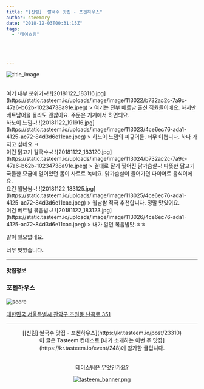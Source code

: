 ```yaml
---
title: "[신림]  쌀국수 맛집 - 포첸하우스"
author: steemory
date: "2018-12-03T00:31:15Z"
tags:
  - "테이스팀"
  
  
  
  
---
```

![title_image](https://static.tasteem.io/uploads/3843/post/23310/content_726a9b44-246e-4b75-b47b-68cb937faf24.jpeg)

<br/>
여기 내부 분위기~!
![20181122_183116.jpg](https://static.tasteem.io/uploads/image/image/113022/b732ac2c-7a9c-47a6-b62b-10234738a91e.jpeg)
> 여기는 전부 베트남 출신 직원들이에요. 하지만 베트남어을 몰라도 괜찮아요. 주문은 기계에서 하면되요.

<br> 
하노이 느낌~!
![20181122_191916.jpg](https://static.tasteem.io/uploads/image/image/113023/4ce6ec76-ada1-4125-ac72-84d3d6e11cac.jpeg)
> 하노이 느낌의 피규어들. 너무 이쁩니다. 하나 가지고 싶네요.ㅋ

<br>
이건 닭고기 칼국수~!
![20181122_183120.jpg](https://static.tasteem.io/uploads/image/image/113024/b732ac2c-7a9c-47a6-b62b-10234738a91e.jpeg)
> 결대로 잘게 찢어진 닭가슴살~! 따뜻한 닭고기 국물한 모금에 얼어있던 몸이 사르르 녹네요. 닭가슴살이 들어가면 다이어트 음식이에요.

<br>
요건 월남쌈~!
![20181122_183125.jpg](https://static.tasteem.io/uploads/image/image/113025/4ce6ec76-ada1-4125-ac72-84d3d6e11cac.jpeg)
> 월남쌈 적극 추천합니다. 정말 맛있어요.

<br>
이건 베트남 볶음밥~!
![20181122_183123.jpg](https://static.tasteem.io/uploads/image/image/113026/4ce6ec76-ada1-4125-ac72-84d3d6e11cac.jpeg)
> 내가 알던 볶음밥맛.ㅎㅎ

<br>

말이 필요없네요. 

너무 맛있습니다.

---------------------
#### 맛집정보
### 포첸하우스
![score](https://static.tasteem.io/images/steem/1Crowns.png)

[대한민국 서울특별시 관악구 조원동 난곡로 351](https://kr.tasteem.io/post/23310#map)

-----------------------------------------
<center>[[신림]  쌀국수 맛집 - 포첸하우스](https://kr.tasteem.io/post/23310)
<br/>이 글은 Tasteem 컨테스트
 [내가 소개하는  이번 주 맛집](https://kr.tasteem.io/event/248)에 참가한 글입니다.

<br/>[테이스팀은 무엇인가요?](https://kr.tasteem.io/about)

[![tasteem_banner.png](https://static.tasteem.io/images/tasteem_banner_v3.png)](https://kr.tasteem.io)</center>
